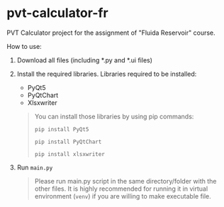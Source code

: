 # pvt-calculator-fr
PVT Calculator project for the assignment of "Fluida Reservoir" course.

How to use:
1. Download all files (including *.py and *.ui files)
2. Install the required libraries. Libraries required to be installed:
    - PyQt5
    - PyQtChart
    - Xlsxwriter

    > You can install those libraries by using pip commands:
    > <pre><code>pip install PyQt5</code></pre>
    > <pre><code>pip install PyQtChart</code></pre>
    > <pre><code>pip install xlsxwriter</code></pre>

3. Run <code>main.py</code>

    > Please run main.py script in the same directory/folder with the other files.
    > It is highly recommended for running it in virtual environment (<code>venv</code>) if you are willing to make executable file.
